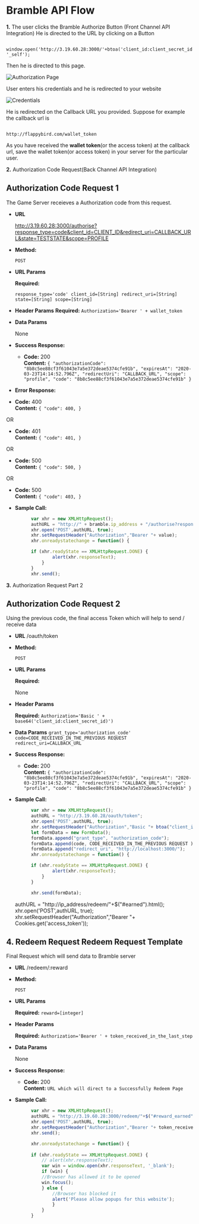 # Bramble API Flow

**1.** The user clicks the Bramble Authorize Button (Front Channel API Integration) 
He is directed to the URL by clicking on a Button

```

window.open('http://3.19.60.28:3000/'+btoa('client_id:client_secret_id'), '_self');

```
Then he is directed to this page.

![Authorization Page](img/1.png) 

User enters his credentials and he is redirected to your website

![Credentials](img/2.png) 

He is redirected on the Callback URL you provided. Suppose for example the callback url is 

```

http://flappybird.com/wallet_token

```
As you have received the **wallet token**(or the access token) at the callback url, save the wallet token(or access token) in your server for the particular user.

**2.** Authorization Code Request(Back Channel API Integration)

**Authorization Code Request 1**
----
  The Game Server receieves a Authorization code from this request.

* **URL**

  http://3.19.60.28:3000/authorise?response_type=code&client_id=CLIENT_ID&redirect_uri=CALLBACK_URL&state=TESTSTATE&scope=PROFILE

* **Method:**

  `POST`
  
*  **URL Params**

   **Required:**
 
   `response_type='code'
    client_id=[String]
    redirect_uri=[String]
    state=[String]
    scope=[String]
   `

* **Header Params**
  **Required:**
  `
  Authorization='Bearer ' + wallet_token
  `

* **Data Params**

  None

* **Success Response:**

  * **Code:** 200 <br />
    **Content:** `{
      "authorizationCode": "8b8c5ee88cf3f61043e7a5e372deae5374cfe91b",
      "expiresAt": "2020-03-23T14:14:52.796Z",
      "redirectUri": "CALLBACK_URL",
      "scope": "profile",
      "code": "8b8c5ee88cf3f61043e7a5e372deae5374cfe91b"
    }`
 
* **Error Response:**

 * **Code:** 400<br />
    **Content:** `{
    "code": 400,
     }`

  OR

  * **Code:** 401<br />
    **Content:** `{
      "code": 401,
    }`

  OR

  * **Code:** 500<br />
    **Content:** `{
      "code": 500,
    }`

  OR

   * **Code:** 500<br />
    **Content:** `{
      "code": 403,
    }`

* **Sample Call:**

  ```javascript
        var xhr = new XMLHttpRequest();
        authURL = "http://" + bramble.ip_address + "/authorise?response_type=code&client_id="+client_id+"&redirect_uri=CALLBACK_URL&state=teststate&scope=profile";
        xhr.open('POST',authURL, true);
        xhr.setRequestHeader("Authorization","Bearer "+ value);
        xhr.onreadystatechange = function() {

        if (xhr.readyState == XMLHttpRequest.DONE) {
                alert(xhr.responseText);
            }
        }
        xhr.send();
  ```

**3.** Authorization Request Part 2

**Authorization Code Request 2**
----
  Using the previous code, the final access Token which will help to send / receive data

* **URL**
    /oauth/token

* **Method:**

  `POST`
  
*  **URL Params**

   **Required:**
 
   None

* **Header Params**
  
  **Required:**
  `
  Authorization='Basic ' + base64('client_id:client_secret_id)')
  `

* **Data Params**
     `
      grant_type='authorization_code'
      code=CODE_RECEIVED_IN_THE_PREVIOUS REQUEST
      redirect_uri=CALLBACK_URL
     `

* **Success Response:**

  * **Code:** 200 <br />
    **Content:** `{
      "authorizationCode": "8b8c5ee88cf3f61043e7a5e372deae5374cfe91b",
      "expiresAt": "2020-03-23T14:14:52.796Z",
      "redirectUri": "CALLBACK_URL",
      "scope": "profile",
      "code": "8b8c5ee88cf3f61043e7a5e372deae5374cfe91b"
    }`

* **Sample Call:**

  ```javascript
        var xhr = new XMLHttpRequest();
        authURL = "http://3.19.60.28/oauth/token";
        xhr.open('POST',authURL, true);
        xhr.setRequestHeader("Authorization","Basic "+ btoa("client_id:client_secret_id"));
        let formData = new FormData();
        formData.append("grant_type", "authorization_code");
        formData.append(code, CODE_RECEIVED_IN_THE_PREVIOUS REQUEST );
        formData.append("redirect_uri", "http://localhost:3000/");
        xhr.onreadystatechange = function() {

        if (xhr.readyState == XMLHttpRequest.DONE) {
                alert(xhr.responseText);
            }
        }

        xhr.send(formData);
  ```

    authURL = "http://ip_address/redeem/"+$("#earned").html();
    xhr.open('POST',authURL, true);
    xhr.setRequestHeader("Authorization","Bearer "+ Cookies.get('access_token'));

**4.** Redeem Request
**Redeem Request Template**
----
 Final Request which will send data to Bramble server

* **URL**
    /redeem/:reward

* **Method:**

  `POST`
  
*  **URL Params**

   **Required:**
      `reward=[integer]` 

* **Header Params**
  
  **Required:**
      `
      Authorization='Bearer ' + token_received_in_the_last_step
      `

* **Data Params**

  None

* **Success Response:**

  * **Code:** 200 <br />
    **Content:** `URL which will direct to a Successfully Redeem Page`


* **Sample Call:**

  ```javascript
        var xhr = new XMLHttpRequest();
        authURL = "http://3.19.60.28:3000/redeem/"+$("#reward_earned").html();
        xhr.open('POST',authURL, true);
        xhr.setRequestHeader("Authorization","Bearer "+ token_received_in_the_last_step);        
        xhr.send();

        xhr.onreadystatechange = function() {
        
        if (xhr.readyState == XMLHttpRequest.DONE) {
            // alert(xhr.responseText);
            var win = window.open(xhr.responseText, '_blank');
            if (win) {
            //Browser has allowed it to be opened
            win.focus();
            } else {
                //Browser has blocked it
                alert('Please allow popups for this website');
                }
            }
        }
  ```

